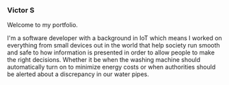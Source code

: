 ### Victor S

Welcome to my portfolio.

I'm a software developer with a background in IoT which means I worked on everything from small devices out in the world that help society 
run smooth and safe to how information is presented in order to allow people to make the right decisions. 
Whether it be when the washing machine should automatically turn on to minimize energy costs or when authorities should be alerted about a discrepancy in our water pipes.
